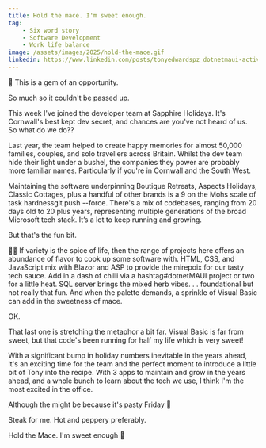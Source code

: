 ```yaml
---
title: Hold the mace. I'm sweet enough.
tag:
    - Six word story
    - Software Development
    - Work life balance
image: /assets/images/2025/hold-the-mace.gif
linkedin: https://www.linkedin.com/posts/tonyedwardspz_dotnetmaui-activity-7326540461647568897-1pD4
---
```


💎 This is a gem of an opportunity.

So much so it couldn't be passed up.

This week I've joined the developer team at Sapphire Holidays. It's Cornwall's best kept dev secret, and chances are you've not heard of us. So what do we do??

Last year, the team helped to create happy memories for almost 50,000 families, couples, and solo travellers across Britain. Whilst the dev team hide their light under a bushel, the companies they power are probably more familiar names. Particularly if you're in Cornwall and the South West.

Maintaining the software underpinning Boutique Retreats, Aspects Holidays, Classic Cottages, plus a handful of other brands is a 9 on the Mohs scale of task hardnessgit push --force. There's a mix of codebases, ranging from 20 days old to 20 plus years, representing multiple generations of the broad Microsoft tech stack. It’s a lot to keep running and growing.

But that's the fun bit.

🧑‍🍳 If variety is the spice of life, then the range of projects here offers an abundance of flavor to cook up some software with. HTML, CSS, and JavaScript mix with Blazor and ASP to provide the mirepoix for our tasty tech sauce. Add in a dash of chilli via a hashtag#dotnetMAUI project or two for a little heat. SQL server brings the mixed herb vibes. . . foundational but not really that fun. And when the palette demands, a sprinkle of Visual Basic can add in the sweetness of mace.

OK.

That last one is stretching the metaphor a bit far. Visual Basic is far from sweet, but that code's been running for half my life which is very sweet!

With a significant bump in holiday numbers inevitable in the years ahead, it's an exciting time for the team and the perfect moment to introduce a little bit of Tony into the recipe. With 3 apps to maintain and grow in the years ahead, and a whole bunch to learn about the tech we use, I think I'm the most excited in the office.

Although the might be because it's pasty Friday 🎉

Steak for me. Hot and peppery preferably. 

Hold the Mace. I'm sweet enough 🤣